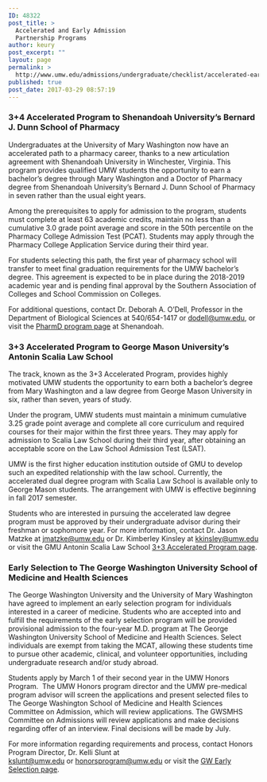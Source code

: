 ```yaml
---
ID: 48322
post_title: >
  Accelerated and Early Admission
  Partnership Programs
author: keury
post_excerpt: ""
layout: page
permalink: >
  http://www.umw.edu/admissions/undergraduate/checklist/accelerated-early-admission-partnership-programs/
published: true
post_date: 2017-03-29 08:57:19
---
```

<h3>3+4 Accelerated Program to Shenandoah University’s Bernard J. Dunn School of Pharmacy</h3>
Undergraduates at the University of Mary Washington now have an accelerated path to a pharmacy career, thanks to a new articulation agreement with Shenandoah University in Winchester, Virginia. This program provides qualified UMW students the opportunity to earn a bachelor’s degree through Mary Washington and a Doctor of Pharmacy degree from Shenandoah University’s Bernard J. Dunn School of Pharmacy in seven rather than the usual eight years.

Among the prerequisites to apply for admission to the program, students must complete at least 63 academic credits, maintain no less than a cumulative 3.0 grade point average and score in the 50th percentile on the Pharmacy College Admission Test (PCAT)<em>.</em> Students may apply through the Pharmacy College Application Service during their third year.

For students selecting this path, the first year of pharmacy school will transfer to meet final graduation requirements for the UMW bachelor’s degree. This agreement is expected to be in place during the 2018-2019 academic year and is pending final approval by the Southern Association of Colleges and School Commission on Colleges.

For additional questions, contact Dr. Deborah A. O’Dell, Professor in the Department of Biological Sciences at 540/654-1417 or <a href="mailto:dodell@umw.edu">dodell@umw.edu</a>, or visit the <a href="https://www.su.edu/pharmacy/">PharmD program page</a> at Shenandoah.
<h3><strong>3+3 Accelerated Program to George Mason University’s Antonin</strong> <strong>Scalia Law School</strong></h3>
The track, known as the 3+3 Accelerated Program, provides highly motivated UMW students the opportunity to earn both a bachelor’s degree from Mary Washington and a law degree from George Mason University in six, rather than seven, years of study.

Under the program, UMW students must maintain a minimum cumulative 3.25 grade point average and complete all core curriculum and required courses for their major within the first three years. They may apply for admission to Scalia Law School during their third year, after obtaining an acceptable score on the Law School Admission Test (LSAT).

UMW is the first higher education institution outside of GMU to develop such an expedited relationship with the law school. Currently, the accelerated dual degree program with Scalia Law School is available only to George Mason students. The arrangement with UMW is effective beginning in fall 2017 semester.

Students who are interested in pursuing the accelerated law degree program must be approved by their undergraduate advisor during their freshman or sophomore year. For more information, contact Dr. Jason Matzke at <a href="mailto:jmatzke@umw.edu">jmatzke@umw.edu</a> or Dr. Kimberley Kinsley at <a href="mailto:kkinsley@umw.edu">kkinsley@umw.edu</a> or visit the GMU Antonin Scalia Law School <a href="https://www.law.gmu.edu/admissions/jd/3_3_program">3+3 Accelerated Program page</a>.
<h3><strong>Early Selection to The George Washington University School of Medicine and Health Sciences</strong></h3>
The George Washington University and the University of Mary Washington have agreed to implement an early selection program for individuals interested in a career of medicine. Students who are accepted into and fulfill the requirements of the early selection program will be provided provisional admission to the four-year M.D. program at The George Washington University School of Medicine and Health Sciences. Select individuals are exempt from taking the MCAT, allowing these students time to pursue other academic, clinical, and volunteer opportunities, including undergraduate research and/or study abroad.

Students apply by March 1 of their second year in the UMW Honors Program.  The UMW Honors program director and the UMW pre-medical program advisor will screen the applications and present selected files to The George Washington School of Medicine and Health Sciences Committee on Admission, which will review applications. The GWSMHS Committee on Admissions will review applications and make decisions regarding offer of an interview. Final decisions will be made by July.

For more information regarding requirements and process, contact Honors Program Director, Dr. Kelli Slunt at <a href="mailto:kslunt@umw.edu">kslunt@umw.edu</a> or <a href="mailto:honorsprogram@umw.edu">honorsprogram@umw.edu</a> or visit the <a href="http://academics.umw.edu/honorsprogram/gwu-early-acceptance-program/">GW Early Selection page</a>.